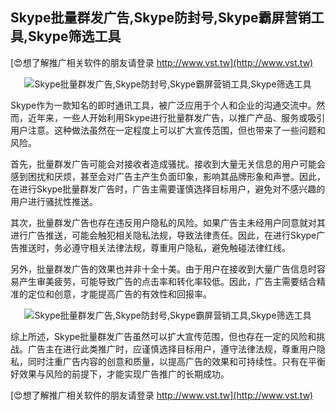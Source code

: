## **Skype批量群发广告,Skype防封号,Skype霸屏营销工具,Skype筛选工具**

[😍想了解推广相关软件的朋友请登录 http://www.vst.tw](http://www.vst.tw)

 <center><img src="https://vst.tw/MP4/tuiguang/png/0.png" alt="Skype批量群发广告,Skype防封号,Skype霸屏营销工具,Skype筛选工具"></center>

Skype作为一款知名的即时通讯工具，被广泛应用于个人和企业的沟通交流中。然而，近年来，一些人开始利用Skype进行批量群发广告，以推广产品、服务或吸引用户注意。这种做法虽然在一定程度上可以扩大宣传范围，但也带来了一些问题和风险。

首先，批量群发广告可能会对接收者造成骚扰。接收到大量无关信息的用户可能会感到困扰和厌烦，甚至会对广告主产生负面印象，影响其品牌形象和声誉。因此，在进行Skype批量群发广告时，广告主需要谨慎选择目标用户，避免对不感兴趣的用户进行骚扰性推送。

其次，批量群发广告也存在违反用户隐私的风险。如果广告主未经用户同意就对其进行广告推送，可能会触犯相关隐私法规，导致法律责任。因此，在进行Skype广告推送时，务必遵守相关法律法规，尊重用户隐私，避免触碰法律红线。

另外，批量群发广告的效果也并非十全十美。由于用户在接收到大量广告信息时容易产生审美疲劳，可能导致广告的点击率和转化率较低。因此，广告主需要结合精准的定位和创意，才能提高广告的有效性和回报率。

 <center><img src="https://vst.tw/MP4/tuiguang/png/2.png" alt="Skype批量群发广告,Skype防封号,Skype霸屏营销工具,Skype筛选工具"></center>

综上所述，Skype批量群发广告虽然可以扩大宣传范围，但也存在一定的风险和挑战。广告主在进行此类推广时，应谨慎选择目标用户，遵守法律法规，尊重用户隐私，同时注重广告内容的创意和质量，以提高广告的效果和可持续性。只有在平衡好效果与风险的前提下，才能实现广告推广的长期成功。

[😍想了解推广相关软件的朋友请登录 http://www.vst.tw](http://www.vst.tw)



